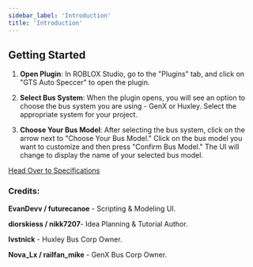 ```yaml
---
sidebar_label: 'Introduction'
title: 'Introduction'
---
```


## Getting Started

1. **Open Plugin**: In ROBLOX Studio, go to the "Plugins" tab, and click on "GTS Auto Speccer" to open the plugin.

2. **Select Bus System**: When the plugin opens, you will see an option to choose the bus system you are using - GenX or Huxley. Select the appropriate system for your project.

3. **Choose Your Bus Model**: After selecting the bus system, click on the arrow next to "Choose Your Bus Model." Click on the bus model you want to customize and then press "Confirm Bus Model." The UI will change to display the name of your selected bus model.

[Head Over to Specifications](specifications)

### Credits:

**EvanDevv / futurecanoe** - Scripting & Modeling UI.

**diorskiess / nikk7207**- Idea Planning & Tutorial Author.

**lvstnick** - Huxley Bus Corp Owner.

**Nova_Lx / railfan_mike** - GenX Bus Corp Owner.